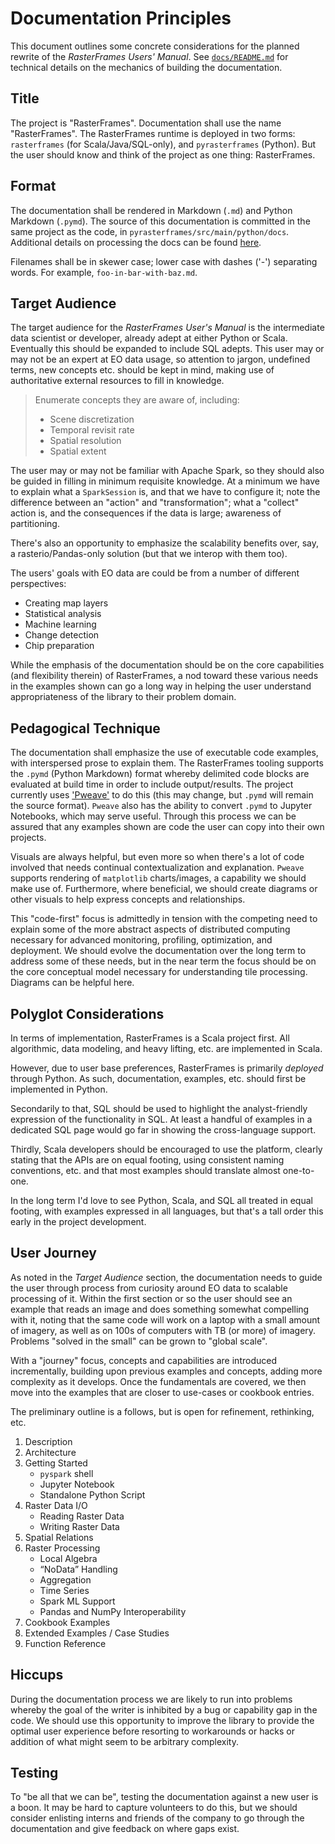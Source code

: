 # Documentation Principles

This document outlines some concrete considerations for the planned rewrite of the _RasterFrames Users' Manual_. 
See [`docs/README.md`](https://github.com/locationtech/rasterframes/blob/develop/docs/README.md) for technical details on the mechanics of building the documentation.

## Title

The project is "RasterFrames". Documentation shall use the name "RasterFrames". The RasterFrames runtime is deployed in two forms: `rasterframes` (for Scala/Java/SQL-only), and `pyrasterframes` (Python). But the user should know and think of the project as one thing: RasterFrames.

## Format

The documentation shall be rendered in Markdown (`.md`) and Python Markdown (`.pymd`). The source of this documentation is committed in the same project as the code, in `pyrasterframes/src/main/python/docs`. Additional details on processing the docs can be found [here](https://github.com/locationtech/rasterframes/tree/develop/pyrasterframes#running-python-markdown-sources).

Filenames shall be in skewer case; lower case with dashes ('-') separating words. For example, `foo-in-bar-with-baz.md`.

## Target Audience

The target audience for the _RasterFrames User's Manual_ is the intermediate data scientist or developer, already adept at either Python or Scala. Eventually this should be expanded to include SQL adepts. This user may or may not be an expert at EO data usage, so attention to jargon, undefined terms, new concepts etc. should be kept in mind, making use of authoritative external resources to fill in knowledge. 

> Enumerate concepts they are aware of, including:
> * Scene discretization
> * Temporal revisit rate
> * Spatial resolution
> * Spatial extent

The user may or may not be familiar with Apache Spark, so they should also be guided in filling in minimum requisite knowledge. At a minimum we have to explain what a `SparkSession` is, and that we have to configure it; note the difference between an "action" and "transformation"; what a "collect" action is, and the consequences if the data is large; awareness of partitioning.

There's also an opportunity to emphasize the scalability benefits over, say, a rasterio/Pandas-only solution (but that we interop with them too).

The users' goals with EO data are could be from a number of different perspectives:

* Creating map layers
* Statistical analysis
* Machine learning
* Change detection
* Chip preparation

While the emphasis of the documentation should be on the core capabilities (and flexibility therein) of RasterFrames, a nod toward these various needs in the examples shown can go a long way in helping the user understand appropriateness of the library to their problem domain.

## Pedagogical Technique

The documentation shall emphasize the use of executable code examples, with interspersed prose to explain them. The RasterFrames tooling supports the `.pymd` (Python Markdown) format whereby delimited code blocks are evaluated at build time in order to include output/results. The project currently uses ['Pweave'](http://mpastell.com/pweave/chunks.html) to do this (this may change, but `.pymd` will remain the source format). `Pweave` also has the ability to convert `.pymd` to Jupyter Notebooks, which may serve useful. Through this process we can be assured that any examples shown are code the user can copy into their own projects.

Visuals are always helpful, but even more so when there's a lot of code involved that needs continual contextualization and explanation. `Pweave` supports rendering of `matplotlib` charts/images, a capability we should make use of. Furthermore, where beneficial, we should create diagrams or other visuals to help express concepts and relationships.

This "code-first" focus is admittedly in tension with the competing need to explain some of the more abstract aspects of distributed computing necessary for advanced monitoring, profiling, optimization, and deployment. We should evolve the documentation over the long term to address some of these needs, but in the near term the focus should be on the core conceptual model necessary for understanding tile processing. Diagrams can be helpful here.
 
## Polyglot Considerations

In terms of implementation, RasterFrames is a Scala project first. All algorithmic, data modeling, and heavy lifting, etc. are implemented in Scala.

However, due to user base preferences, RasterFrames is primarily _deployed_ through Python. As such, documentation, examples, etc. should first be implemented in Python. 

Secondarily to that, SQL should be used to highlight the analyst-friendly expression of the functionality in SQL. At least a handful of examples in a dedicated SQL page would go far in showing the cross-language support.

Thirdly, Scala developers should be encouraged to use the platform, clearly stating that the APIs are on equal footing, using consistent naming conventions, etc. and that most examples should translate almost one-to-one.

In the long term I'd love to see Python, Scala, and SQL all treated in equal footing, with examples expressed in all languages, but that's a tall order this early in the project development.

## User Journey

As noted in the _Target Audience_ section, the documentation needs to guide the user through process from curiosity around EO data to scalable processing of it. Within the first section or so the user should see an example that reads an image and does something somewhat compelling with it, noting that the same code will work on a laptop with a small amount of imagery, as well as on 100s of computers with TB (or more) of imagery. Problems "solved in the small" can be grown to "global scale".

With a "journey" focus, concepts and capabilities are introduced incrementally, building upon previous examples and concepts, adding more complexity as it develops. Once the fundamentals are covered, we then move into the examples that are closer to use-cases or cookbook entries.

The preliminary outline is a follows, but is open for refinement, rethinking, etc.

1. Description
2. Architecture
3. Getting Started
    * `pyspark` shell
    * Jupyter Notebook
    * Standalone Python Script
4. Raster Data I/O
    * Reading Raster Data
    * Writing Raster Data
5. Spatial Relations
6. Raster Processing
    * Local Algebra
    * “NoData” Handling
    * Aggregation
    * Time Series
    * Spark ML Support
    * Pandas and NumPy Interoperability
7. Cookbook Examples
8. Extended Examples / Case Studies
9. Function Reference

## Hiccups

During the documentation process we are likely to run into problems whereby the goal of the writer is inhibited by a bug or capability gap in the code. We should use this opportunity to improve the library to provide the optimal user experience before resorting to workarounds or hacks or addition of what might seem to be arbitrary complexity.

## Testing

To "be all that we can be", testing the documentation against a new user is a boon. It may be hard to capture volunteers to do this, but we should consider enlisting interns and friends of the company to go through the documentation and give feedback on where gaps exist.



